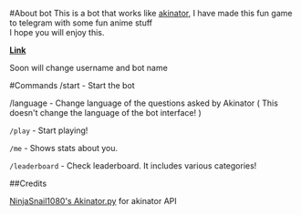 #About bot
This is a bot that works like [akinator](https://www.google.com/url?sa=t&source=web&rct=j&url=https://en.akinator.mobi/&ved=2ahUKEwiAudPNk_j6AhVZDbcAHT4JAsMQFnoECAsQAQ&usg=AOvVaw3DOfCNwN1KN5AMTm1C-YL9), I have made this fun game to telegram with some fun anime stuff<br>I hope you will enjoy this. 

**[Link](https://t.me/TetrisfujikoRobot)**

Soon will change username and bot name 

#Commands
/start - Start the bot

/language - Change language of the questions asked by Akinator ( This doesn't change the language of the bot interface! )

`/play` - Start playing!

`/me` - Shows stats about you.

`/leaderboard` - Check leaderboard. It includes various categories!

##Credits

[NinjaSnail1080's Akinator.py](https://github.com/NinjaSnail1080/akinator.py) for akinator API  
